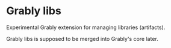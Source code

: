 # Grably libs

Experimental Grably extension for managing
libraries (artifacts).

Grably libs is supposed to be merged into Grably's
core later.
